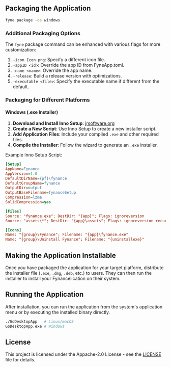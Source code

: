 ## Packaging the Application

```bash
fyne package -os windows
```

### Additional Packaging Options

The `fyne` package command can be enhanced with various flags for more customization:

1. `-icon Icon.png`: Specify a different icon file.
2. `-appID <id>`: Override the app ID from FyneApp.toml.
3. `-name <name>`: Override the app name.
4. `-release`: Build a release version with optimizations.
5. `-executable <file>`: Specify the executable name if different from the default.

### Packaging for Different Platforms

#### **Windows (.exe Installer)**

1. **Download and Install Inno Setup**: [jrsoftware.org](https://jrsoftware.org/isinfo.php)
2. **Create a New Script**: Use Inno Setup to create a new installer script.
3. **Add Application Files**: Include your compiled `.exe` and other required files.
4. **Compile the Installer**: Follow the wizard to generate an `.exe` installer.

Example Inno Setup Script:

```ini
[Setup]
AppName=Fynance
AppVersion=1.0
DefaultDirName={pf}\fynance
DefaultGroupName=fynance
OutputDir=output
OutputBaseFilename=fynanceSetup
Compression=lzma
SolidCompression=yes

[Files]
Source: "fynance.exe"; DestDir: "{app}"; Flags: ignoreversion
Source: "assets\*"; DestDir: "{app}\assets"; Flags: ignoreversion recursesubdirs createallsubdirs

[Icons]
Name: "{group}\Fynance"; Filename: "{app}\fynance.exe"
Name: "{group}\Uninstall Fynance"; Filename: "{uninstallexe}"
```

## Making the Application Installable

Once you have packaged the application for your target platform, distribute the installer file (`.exe`, `.dmg`, `.deb`, etc.) to users. They can then run the installer to install your Fynancelication on their system.

## Running the Application

After installation, you can run the application from the system's application menu or by executing the installed binary directly.

```bash
./GoDesktopApp   # Linux/macOS
GoDesktopApp.exe # Windows
```

## License

This project is licensed under the Appache-2.0 License - see the [LICENSE](LICENSE) file for details.
